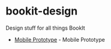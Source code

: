 # bookit-design
Design stuff for all things BookIt



* [Mobile Prototype](https://xd.adobe.com/view/43df8a11-9646-436e-8f04-24f71edbd0ea/) - Mobile Prototype
